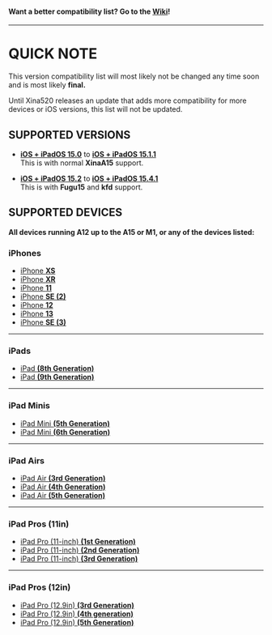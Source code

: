 #### Want a better compatibility list? Go to the [Wiki](https://github.com/NotDarkn/XinaA15/wiki/Compatibility)!
***
# QUICK NOTE
This version compatibility list will most likely not be changed any time soon and is most likely **final.** 

Until Xina520 releases an update that adds more compatibility for more devices or iOS versions, this list will not be updated.

## SUPPORTED VERSIONS
- [**iOS + iPadOS 15.0**](https://support.apple.com/en-us/HT212788#15) to [**iOS + iPadOS 15.1.1**](https://support.apple.com/en-us/HT212788#1511)<br />
This is with normal **XinaA15** support.

- [**iOS + iPadOS 15.2**](https://support.apple.com/en-us/HT212788#152) to [**iOS + iPadOS 15.4.1**](https://support.apple.com/en-us/HT212788#1541)<br />
This is with **Fugu15** and **kfd** support.

## SUPPORTED DEVICES
**All devices running A12 up to the A15 or M1, or any of the devices listed:**
### iPhones
- [iPhone **XS**](https://theapplewiki.com/wiki/D321AP)
- [iPhone **XR**](https://theapplewiki.com/wiki/N841AP)
- [iPhone **11**](https://theapplewiki.com/wiki/N104AP)
- [iPhone **SE (2)**](https://theapplewiki.com/wiki/D79AP)
- [iPhone **12**](https://theapplewiki.com/wiki/D53gAP)
- [iPhone **13**](https://theapplewiki.com/wiki/D17AP)
- [iPhone **SE (3)**](https://theapplewiki.com/wiki/D49AP)
***
### iPads
- [iPad **(8th Generation)**](https://theapplewiki.com/wiki/IPad_(8th_generation))
- [iPad **(9th Generation)**](https://theapplewiki.com/wiki/IPad_(9th_generation))
***
### iPad Minis
- [iPad Mini **(5th Generation)**](https://theapplewiki.com/wiki/IPad_mini_(5th_generation))
- [iPad Mini **(6th Generation)**](https://theapplewiki.com/wiki/IPad_mini_(6th_generation))
***
### iPad Airs
- [iPad Air **(3rd Generation)**](https://theapplewiki.com/wiki/IPad_Air_(3rd_generation))
- [iPad Air **(4th Generation)**](https://theapplewiki.com/wiki/IPad_Air_(4th_generation))
- [iPad Air **(5th Generation)**](https://theapplewiki.com/wiki/IPad_Air_(5th_generation))
***
### iPad Pros (11in)
- [iPad Pro (11-inch) **(1st Generation)**](https://theapplewiki.com/wiki/IPad_Pro_(11-inch)_(1st_generation))
- [iPad Pro (11-inch) **(2nd Generation)**](https://theapplewiki.com/wiki/IPad_Pro_(11-inch)_(2nd_generation))
- [iPad Pro (11-inch) **(3rd Generation)**](https://theapplewiki.com/wiki/IPad_Pro_(11-inch)_(3rd_generation))
***
### iPad Pros (12in)
- [iPad Pro (12.9in) **(3rd Generation)**](https://theapplewiki.com/wiki/IPad_Pro_(12.9-inch)_(3rd_generation))
- [iPad Pro (12.9in) **(4th generation)**](https://theapplewiki.com/wiki/IPad_Pro_(12.9-inch)_(4th_generation))
- [iPad Pro (12.9in) **(5th Generation)**](https://theapplewiki.com/wiki/IPad_Pro_(12.9-inch)_(5th_generation))
